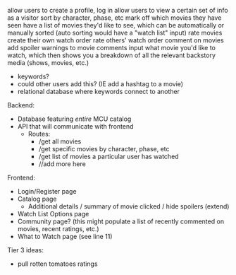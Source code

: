 allow users to create a profile, log in 
allow users to view a certain set of info as a visitor
sort by character, phase, etc 
mark off which movies they have seen
have a list of movies they'd like to see, which can be automatically or manually sorted (auto sorting would have a "watch list" input)
rate movies
create their own watch order 
rate others' watch order 
comment on movies 
add spoiler warnings to movie comments
input what movie you'd like to watch, which then shows you a breakdown of all the relevant backstory media (shows, movies, etc.)
  - keywords?
  - could other users add this? (IE add a hashtag to a movie)
  - relational database where keywords connect to another

Backend: 
  - Database featuring *entire* MCU catalog 
  - API that will communicate with frontend
    - Routes: 
      - /get all movies
      - /get specific movies by character, phase, etc
      - /get list of movies a particular user has watched
      - //add more here

Frontend: 
  - Login/Register page
  - Catalog page 
    - Additional details / summary of movie clicked / hide spoilers (extend)
  - Watch List Options page
  - Community page? (this might populate a list of recently commented on movies, recent ratings, etc.)
  - What to Watch page (see line 11)

Tier 3 ideas:
  - pull rotten tomatoes ratings 
